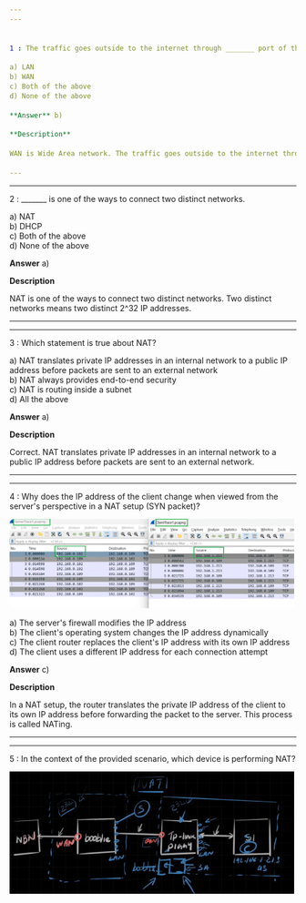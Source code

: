 ```yaml
---  
---  


1 : The traffic goes outside to the internet through _______ port of the Router.  

a) LAN  
b) WAN  
c) Both of the above  
d) None of the above  

**Answer** b)  

**Description**  

WAN is Wide Area network. The traffic goes outside to the internet through the WAN port of the Router.  

---  
```

---  


2 : _______ is one of the ways to connect two distinct networks.  

a) NAT  
b) DHCP  
c) Both of the above  
d) None of the above  

**Answer** a)  

**Description**  

NAT is one of the ways to connect two distinct networks. Two distinct networks means two distinct 2^32 IP addresses.  

---  
---  


3 : Which statement is true about NAT?  

a) NAT translates private IP addresses in an internal network to a public IP address before packets are sent to an external network  
b) NAT always provides end-to-end security  
c) NAT is routing inside a subnet  
d) All the above  

**Answer** a)  

**Description**  

Correct. NAT translates private IP addresses in an internal network to a public IP address before packets are sent to an external network.  

---  
---  


4 : Why does the IP address of the client change when viewed from the server's perspective in a NAT setup (SYN packet)?  

<img src="Images/lecture51_quizpic_29.png" width="500"/>  

a) The server's firewall modifies the IP address  
b) The client's operating system changes the IP address dynamically  
c) The client router replaces the client's IP address with its own IP address  
d) The client uses a different IP address for each connection attempt  

**Answer** c)  

**Description**  

In a NAT setup, the router translates the private IP address of the client to its own IP address before forwarding the packet to the server. This process is called NATing.  

---  
---  


5 : In the context of the provided scenario, which device is performing NAT?  

<img src="Images/lecture51_quizpic_30.png" width="500"/>  



